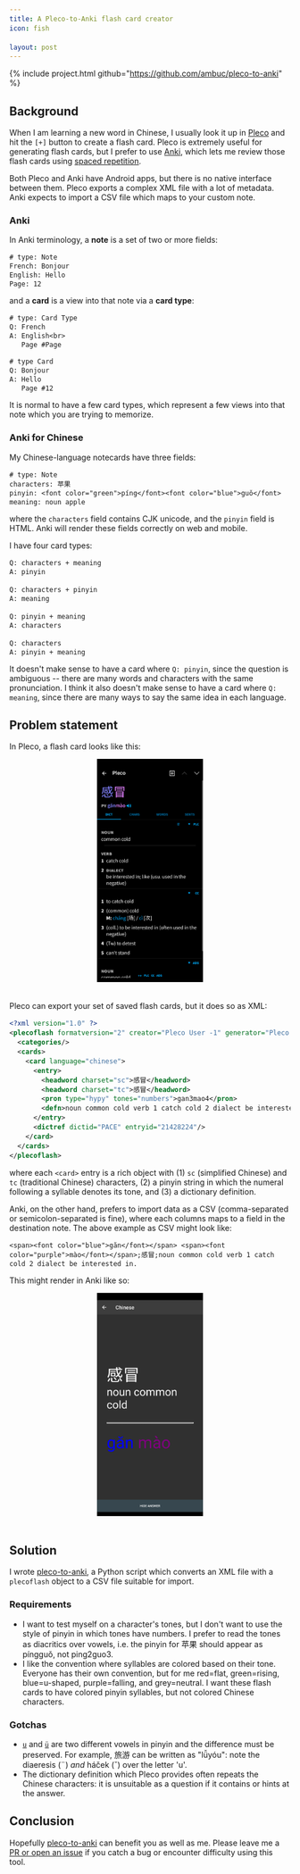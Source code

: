 ```yaml
---
title: A Pleco-to-Anki flash card creator
icon: fish

layout: post
---
```


{% include project.html github="https://github.com/ambuc/pleco-to-anki" %}

## Background

When I am learning a new word in Chinese, I usually look it up in
[Pleco](https://www.pleco.com/products/pleco-for-android/) and hit the `[+]`
button to create a flash card. Pleco is extremely useful for generating flash 
cards, but I prefer to use [Anki](https://apps.ankiweb.net/), which lets me
review those flash cards using
[spaced repetition](https://en.wikipedia.org/wiki/Spaced_repetition).

Both Pleco and Anki have Android apps, but there is no native interface between
them. Pleco exports a complex XML file with a lot of metadata. Anki expects to
import a CSV file which maps to your custom note.

### Anki

In Anki terminology, a **note** is a set of two or more fields:

```
# type: Note
French: Bonjour
English: Hello
Page: 12
```

and a **card** is a view into that note via a **card type**:

```
# type: Card Type
Q: French
A: English<br>
   Page #Page
```

```
# type Card
Q: Bonjour
A: Hello
   Page #12
```

It is normal to have a few card types, which represent a few views into that
note which you are trying to memorize.

### Anki for Chinese

My Chinese-language notecards have three fields:

```
# type: Note
characters: 苹果
pinyin: <font color="green">píng</font><font color="blue">guǒ</font>
meaning: noun apple
```

where the `characters` field contains CJK unicode, and the `pinyin` field is
HTML. Anki will render these fields correctly on web and mobile.

I have four card types:

```
Q: characters + meaning
A: pinyin

Q: characters + pinyin
A: meaning

Q: pinyin + meaning
A: characters

Q: characters
A: pinyin + meaning
```

It doesn't make sense to have a card where `Q: pinyin`, since the
question is ambiguous -- there are many words and characters with the same
pronunciation.  I think it also doesn't make sense to have a card where `Q:
meaning`, since there are many ways to say the same idea in each
language.

## Problem statement

In Pleco, a flash card looks like this:

<center>
<img src="/assets/images/pleco-to-anki/pleco.png" height="400px"/>
</center>
<br/>

Pleco can export your set of saved flash cards, but it does so as XML:

```xml
<?xml version="1.0" ?>
<plecoflash formatversion="2" creator="Pleco User -1" generator="Pleco 2.0 Flashcard Exporter" platform="Android" created="1605883885">
  <categories/>
  <cards>
    <card language="chinese">
      <entry>
        <headword charset="sc">感冒</headword>
        <headword charset="tc">感冒</headword>
        <pron type="hypy" tones="numbers">gan3mao4</pron>
        <defn>noun common cold verb 1 catch cold 2 dialect be interested in; like (usu. used in the negative)</defn>
      </entry>
      <dictref dictid="PACE" entryid="21428224"/>
    </card>
  </cards>
</plecoflash>
```

where each `<card>` entry is a rich object with (1) `sc` (simplified
Chinese) and `tc` (traditional Chinese) characters, (2) a pinyin string in
which the numeral following a syllable denotes its tone, and (3) a dictionary
definition.

Anki, on the other hand, prefers to import data as a CSV (comma-separated or
semicolon-separated is fine), where each columns maps to a field in the
destination note. The above example as CSV might look like:

```csv
<span><font color="blue">găn</font></span> <span><font color="purple">mào</font></span>;感冒;noun common cold verb 1 catch cold 2 dialect be interested in.
```

This might render in Anki like so:

<center>
<img src="/assets/images/pleco-to-anki/anki.png" height="400px"/>
</center>
<br/>

## Solution

I wrote [pleco-to-anki](https://github.com/ambuc/pleco-to-anki), a Python script
which converts an XML file with a `plecoflash` object to a CSV file suitable for
import.

### Requirements

*  I want to test myself on a character's tones, but I don't want to use the
   style of pinyin in which tones have numbers. I prefer to read the tones as
   diacritics over vowels, i.e. the pinyin for 苹果 should appear as píngguǒ,
   not ping2guo3.
*  I like the convention where syllables are colored based on their tone.
   Everyone has their own convention, but for me red=flat, green=rising, 
   blue=u-shaped, purple=falling, and grey=neutral. I want these flash cards to
   have colored pinyin syllables, but not colored Chinese characters.

### Gotchas

*  [`u`](https://resources.allsetlearning.com/chinese/pronunciation/The_%22o%22_and_%22u%22_vowels)
   and [`ü`](https://resources.allsetlearning.com/chinese/pronunciation/The_%22%C3%BC%22_vowel)
   are two different vowels in pinyin and the difference must be
   preserved. For example, 旅游 can be written as "lǚyóu": note the
   diaeresis (¨) _and_ háček (ˇ) over the letter 'u'.
*  The dictionary definition which Pleco provides often repeats the Chinese 
   characters: it is unsuitable as a question if it contains or hints at the
   answer. 

## Conclusion

Hopefully [pleco-to-anki](https://github.com/ambuc/pleco-to-anki/) can benefit
you as well as me. Please leave me a
[PR or open an issue](https://github.com/ambuc/pleco-to-anki/pulls) if you catch
a bug or encounter difficulty using this tool.

